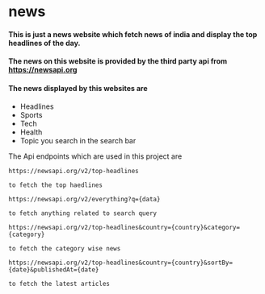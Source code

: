 # news

#### This is just a news website which fetch news of india and display the top headlines of the day.


#### The news on this website  is provided by the third party api from https://newsapi.org

#### The news displayed by this websites are

+ Headlines
+ Sports
+ Tech
+ Health
+ Topic you search in the search bar

The Api endpoints which are used in this project are

```
https://newsapi.org/v2/top-headlines

to fetch the top haedlines
```

```
https://newsapi.org/v2/everything?q={data}

to fetch anything related to search query
```

```
https://newsapi.org/v2/top-headlines&country={country}&category={category}

to fetch the category wise news
```

```
https://newsapi.org/v2/top-headlines&country={country}&sortBy={date}&publishedAt={date}

to fetch the latest articles
```